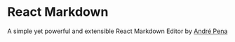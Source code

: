 # React Markdown

A simple yet powerful and extensible React Markdown Editor by [André Pena](https://github.com/andrerpena)
